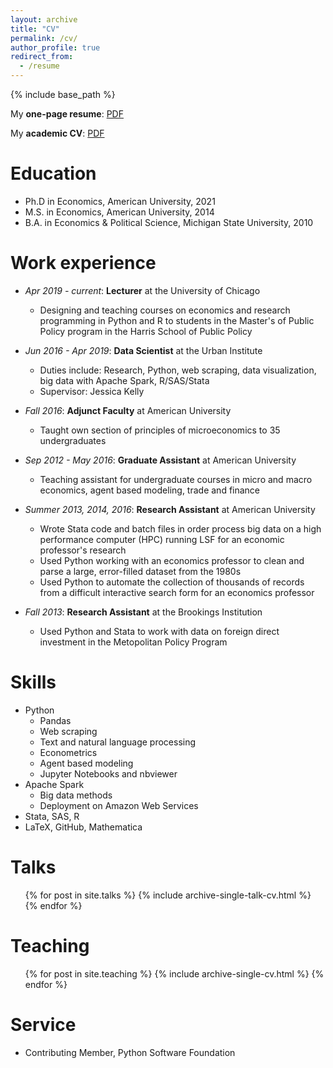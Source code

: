 ```yaml
---
layout: archive
title: "CV"
permalink: /cv/
author_profile: true
redirect_from:
  - /resume
---
```


{% include base_path %}

My **one-page resume**: [PDF](http://levyjeff.github.io/files/Levy_CV_brief.pdf) 

My **academic CV**: [PDF](http://levyjeff.github.io/files/Levy_CV_academic.pdf) 

Education
======
* Ph.D in Economics, American University, 2021
* M.S. in Economics, American University, 2014
* B.A. in Economics & Political Science, Michigan State University, 2010

Work experience
======
* *Apr 2019 - current*: **Lecturer** at the University of Chicago
  * Designing and teaching courses on economics and research programming in Python and R to students in the Master's of Public Policy program in the Harris School of Public Policy

* *Jun 2016 - Apr 2019*: **Data Scientist** at the Urban Institute
  * Duties include: Research, Python, web scraping, data visualization, big data with Apache Spark, R/SAS/Stata
  * Supervisor: Jessica Kelly

* *Fall 2016*: **Adjunct Faculty** at American University
  * Taught own section of principles of microeconomics to 35 undergraduates
  
* *Sep 2012 - May 2016*: **Graduate Assistant** at American University
  * Teaching assistant for undergraduate courses in micro and macro economics, agent based modeling, trade and finance
  
* *Summer 2013, 2014, 2016*: **Research Assistant** at American University
  * Wrote Stata code and batch files in order process big data on a high performance computer (HPC) running LSF for an economic professor's research
  * Used Python working with an economics professor to clean and parse a large, error-filled dataset from the 1980s
  * Used Python to automate the collection of thousands of records from a difficult interactive search form for an economics professor
  
* *Fall 2013*: **Research Assistant** at the Brookings Institution
  * Used Python and Stata to work with data on foreign direct investment in the Metopolitan Policy Program
  
Skills
======
* Python
  * Pandas
  * Web scraping
  * Text and natural language processing
  * Econometrics
  * Agent based modeling
  * Jupyter Notebooks and nbviewer
* Apache Spark
  * Big data methods
  * Deployment on Amazon Web Services
* Stata, SAS, R
* LaTeX, GitHub, Mathematica

Talks
======
  <ul>{% for post in site.talks %}
    {% include archive-single-talk-cv.html %}
  {% endfor %}</ul>
  
Teaching
======
  <ul>{% for post in site.teaching %}
    {% include archive-single-cv.html %}
  {% endfor %}</ul>
  
Service
======
* Contributing Member, Python Software Foundation
